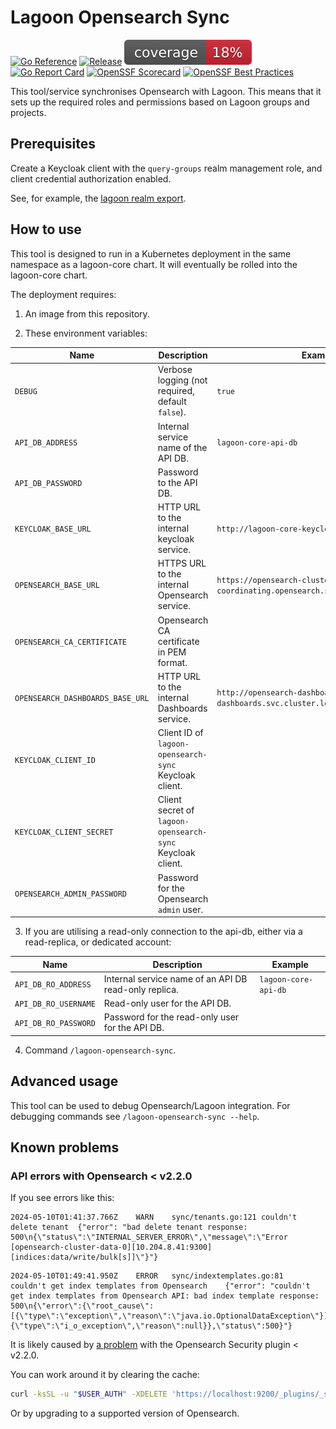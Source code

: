 # Lagoon Opensearch Sync

[![Go Reference](https://pkg.go.dev/badge/github.com/uselagoon/lagoon-opensearch-sync.svg)](https://pkg.go.dev/github.com/uselagoon/lagoon-opensearch-sync)
[![Release](https://github.com/uselagoon/lagoon-opensearch-sync/actions/workflows/release.yaml/badge.svg)](https://github.com/uselagoon/lagoon-opensearch-sync/actions/workflows/release.yaml)
[![coverage](https://raw.githubusercontent.com/uselagoon/lagoon-opensearch-sync/badges/.badges/main/coverage.svg)](https://github.com/uselagoon/lagoon-opensearch-sync/actions/workflows/coverage.yaml)
[![Go Report Card](https://goreportcard.com/badge/github.com/uselagoon/lagoon-opensearch-sync)](https://goreportcard.com/report/github.com/uselagoon/lagoon-opensearch-sync)
[![OpenSSF Scorecard](https://api.securityscorecards.dev/projects/github.com/uselagoon/lagoon-opensearch-sync/badge)](https://securityscorecards.dev/viewer/?uri=github.com/uselagoon/lagoon-opensearch-sync)
[![OpenSSF Best Practices](https://www.bestpractices.dev/projects/8659/badge)](https://www.bestpractices.dev/projects/8659)

This tool/service synchronises Opensearch with Lagoon.
This means that it sets up the required roles and permissions based on Lagoon groups and projects.

## Prerequisites

Create a Keycloak client with the `query-groups` realm management role, and client credential authorization enabled.

See, for example, the [lagoon realm export](https://github.com/uselagoon/lagoon/tree/main/services/keycloak).

## How to use

This tool is designed to run in a Kubernetes deployment in the same namespace as a lagoon-core chart.
It will eventually be rolled into the lagoon-core chart.

The deployment requires:

1. An image from this repository.

2. These environment variables:

| Name                             | Description                                                | Example                                                                     |
| ---                              | ---                                                        | ---                                                                         |
| `DEBUG`                          | Verbose logging (not required, default `false`).           | `true`                                                                      |
| `API_DB_ADDRESS`                 | Internal service name of the API DB.                       | `lagoon-core-api-db`                                                        |
| `API_DB_PASSWORD`                | Password to the API DB.                                    |                                                                             |
| `KEYCLOAK_BASE_URL`              | HTTP URL to the internal keycloak service.                 | `http://lagoon-core-keycloak:8080/`                                         |
| `OPENSEARCH_BASE_URL`            | HTTPS URL to the internal Opensearch service.              | `https://opensearch-cluster-coordinating.opensearch.svc.cluster.local:9200` |
| `OPENSEARCH_CA_CERTIFICATE`      | Opensearch CA certificate in PEM format.                   |                                                                             |
| `OPENSEARCH_DASHBOARDS_BASE_URL` | HTTP URL to the internal Dashboards service.               | `http://opensearch-dashboards.opensearch-dashboards.svc.cluster.local:5601` |
| `KEYCLOAK_CLIENT_ID`             | Client ID of `lagoon-opensearch-sync` Keycloak client.     |                                                                             |
| `KEYCLOAK_CLIENT_SECRET`         | Client secret of `lagoon-opensearch-sync` Keycloak client. |                                                                             |
| `OPENSEARCH_ADMIN_PASSWORD`      | Password for the Opensearch `admin` user.                  |                                                                             |

3. If you are utilising a read-only connection to the api-db, either via a read-replica, or dedicated account:

| Name                             | Description                                                | Example                                                                     |
| ---                              | ---                                                        | ---                                                                         |
| `API_DB_RO_ADDRESS`                 | Internal service name of an API DB read-only replica.                       | `lagoon-core-api-db`                                                        |
| `API_DB_RO_USERNAME`                | Read-only user for the API DB.                                    |  |
| `API_DB_RO_PASSWORD`                | Password for the read-only user for the API DB.                                    |    |

4. Command `/lagoon-opensearch-sync`.

## Advanced usage

This tool can be used to debug Opensearch/Lagoon integration.
For debugging commands see `/lagoon-opensearch-sync --help`.

## Known problems

### API errors with Opensearch < v2.2.0

If you see errors like this:

```
2024-05-10T01:41:37.766Z	WARN	sync/tenants.go:121	couldn't delete tenant	{"error": "bad delete tenant response: 500\n{\"status\":\"INTERNAL_SERVER_ERROR\",\"message\":\"Error [opensearch-cluster-data-0][10.204.8.41:9300][indices:data/write/bulk[s]]\"}"}
```

```
2024-05-10T01:49:41.950Z	ERROR	sync/indextemplates.go:81	couldn't get index templates from Opensearch	{"error": "couldn't get index templates from Opensearch API: bad index template response: 500\n{\"error\":{\"root_cause\":[{\"type\":\"exception\",\"reason\":\"java.io.OptionalDataException\"}],\"type\":\"exception\",\"reason\":\"java.io.OptionalDataException\",\"caused_by\":{\"type\":\"i_o_exception\",\"reason\":null}},\"status\":500}"}
```

It is likely caused by [a problem](https://github.com/opensearch-project/security/issues/1961) with the Opensearch Security plugin < v2.2.0.

You can work around it by clearing the cache:

```bash
curl -ksSL -u "$USER_AUTH" -XDELETE 'https://localhost:9200/_plugins/_security/api/cache'
```

Or by upgrading to a supported version of Opensearch.
